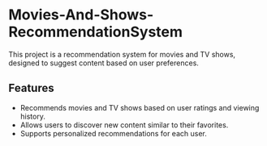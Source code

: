 # Movies-And-Shows-RecommendationSystem
This project is a recommendation system for movies and TV shows, designed to suggest content based on user preferences.

## Features  
* Recommends movies and TV shows based on user ratings and viewing history.  
* Allows users to discover new content similar to their favorites.  
* Supports personalized recommendations for each user.  
